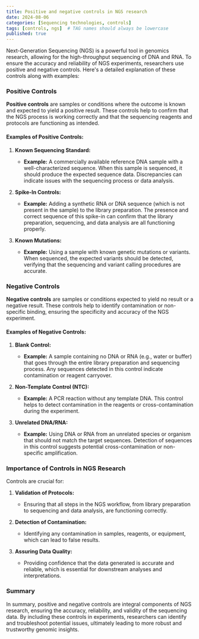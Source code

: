 ```yaml
---
title: Positive and negative controls in NGS research
date: 2024-08-06
categories: [Sequencing technologies, controls]
tags: [controls, ngs]  # TAG names should always be lowercase
published: true
---
```


Next-Generation Sequencing (NGS) is a powerful tool in genomics research, allowing for the high-throughput sequencing of DNA and RNA. To ensure the accuracy and reliability of NGS experiments, researchers use positive and negative controls. Here's a detailed explanation of these controls along with examples:

### Positive Controls

**Positive controls** are samples or conditions where the outcome is known and expected to yield a positive result. These controls help to confirm that the NGS process is working correctly and that the sequencing reagents and protocols are functioning as intended.

#### Examples of Positive Controls:

1. **Known Sequencing Standard:**
   - **Example:** A commercially available reference DNA sample with a well-characterized sequence. When this sample is sequenced, it should produce the expected sequence data. Discrepancies can indicate issues with the sequencing process or data analysis.

2. **Spike-In Controls:**
   - **Example:** Adding a synthetic RNA or DNA sequence (which is not present in the sample) to the library preparation. The presence and correct sequence of this spike-in can confirm that the library preparation, sequencing, and data analysis are all functioning properly.

3. **Known Mutations:**
   - **Example:** Using a sample with known genetic mutations or variants. When sequenced, the expected variants should be detected, verifying that the sequencing and variant calling procedures are accurate.

### Negative Controls

**Negative controls** are samples or conditions expected to yield no result or a negative result. These controls help to identify contamination or non-specific binding, ensuring the specificity and accuracy of the NGS experiment.

#### Examples of Negative Controls:

1. **Blank Control:**
   - **Example:** A sample containing no DNA or RNA (e.g., water or buffer) that goes through the entire library preparation and sequencing process. Any sequences detected in this control indicate contamination or reagent carryover.

2. **Non-Template Control (NTC):**
   - **Example:** A PCR reaction without any template DNA. This control helps to detect contamination in the reagents or cross-contamination during the experiment.

3. **Unrelated DNA/RNA:**
   - **Example:** Using DNA or RNA from an unrelated species or organism that should not match the target sequences. Detection of sequences in this control suggests potential cross-contamination or non-specific amplification.

### Importance of Controls in NGS Research

Controls are crucial for:

1. **Validation of Protocols:**
   - Ensuring that all steps in the NGS workflow, from library preparation to sequencing and data analysis, are functioning correctly.

2. **Detection of Contamination:**
   - Identifying any contamination in samples, reagents, or equipment, which can lead to false results.

3. **Assuring Data Quality:**
   - Providing confidence that the data generated is accurate and reliable, which is essential for downstream analyses and interpretations.

### Summary

In summary, positive and negative controls are integral components of NGS research, ensuring the accuracy, reliability, and validity of the sequencing data. By including these controls in experiments, researchers can identify and troubleshoot potential issues, ultimately leading to more robust and trustworthy genomic insights.
